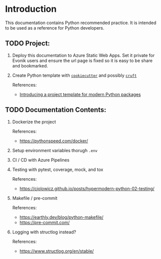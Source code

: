 # Introduction

This documentation contains Python recommended practice. It is intended to be used as a reference for Python developers.

## TODO Project:

1. Deploy this documentation to Azure Static Web Apps. Set it private for Evonik users and ensure the url page is fixed so it is easy to be share and bookmarked.
2. Create Python template with [`cookiecutter`](https://cookiecutter.readthedocs.io/en/latest/) and possibly [`cruft`](https://cruft.github.io/cruft/)

   References:

   - [Introducing a project template for modern Python packages](https://blog.wolt.com/engineering/2022/08/11/project-template-for-modern-python-packages/)

## TODO Documentation Contents:

1. Dockerize the project

   References:

   - https://pythonspeed.com/docker/

2. Setup environment variables thorugh `.env`
3. CI / CD with Azure Pipelines
4. Testing with pytest, coverage, mock, and tox

   References:

   - https://cjolowicz.github.io/posts/hypermodern-python-02-testing/

5. Makefile / pre-commit

   References:

   - https://earthly.dev/blog/python-makefile/
   - https://pre-commit.com/

6. Logging with structlog instead?

   References:

   - https://www.structlog.org/en/stable/

